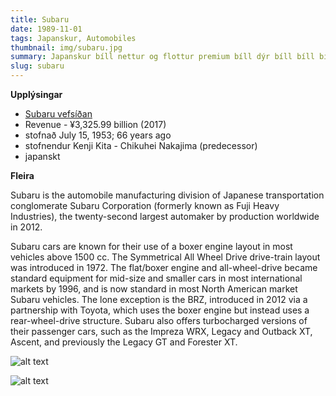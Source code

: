 ```yaml
---
title: Subaru
date: 1989-11-01
tags: Japanskur, Automobiles
thumbnail: img/subaru.jpg
summary: Japanskur bíll nettur og flottur premium bíll dýr bíll bíll bíll bíll bíll bíll bíll bíll bíll bíll bíll bíll
slug: subaru
---
```



__Upplýsingar__

+ [Subaru vefsíðan](http://www.subaru-global.com/)
+ Revenue - ¥3,325.99 billion (2017)
+ stofnað 	July 15, 1953; 66 years ago
+ stofnendur 	Kenji Kita - 
Chikuhei Nakajima (predecessor)
+ japanskt

__Fleira__

Subaru is the automobile manufacturing division of Japanese transportation conglomerate Subaru Corporation (formerly known as Fuji Heavy Industries), the twenty-second largest automaker by production worldwide in 2012.

Subaru cars are known for their use of a boxer engine layout in most vehicles above 1500 cc. The Symmetrical All Wheel Drive drive-train layout was introduced in 1972. The flat/boxer engine and all-wheel-drive became standard equipment for mid-size and smaller cars in most international markets by 1996, and is now standard in most North American market Subaru vehicles. The lone exception is the BRZ, introduced in 2012 via a partnership with Toyota, which uses the boxer engine but instead uses a rear-wheel-drive structure. Subaru also offers turbocharged versions of their passenger cars, such as the Impreza WRX, Legacy and Outback XT, Ascent, and previously the Legacy GT and Forester XT.


![alt text](https://o.aolcdn.com/images/dims?quality=85&image_uri=https%3A%2F%2Fo.aolcdn.com%2Fimages%2Fdims%3Fcrop%3D1600%252C900%252C0%252C0%26quality%3D85%26format%3Djpg%26resize%3D1600%252C900%26image_uri%3Dhttps%253A%252F%252Fs.yimg.com%252Fos%252Fcreatr-uploaded-images%252F2020-01%252Fc9f46500-3bc3-11ea-9ee5-3802fd2997c0%26client%3Da1acac3e1b3290917d92%26signature%3D977b4dc759d955f5202253e969affa449f248e31&client=amp-blogside-v2&signature=da8a4992290c4072675a211435156e4a25f4b72a)


![alt text](https://upload.wikimedia.org/wikipedia/commons/thumb/4/45/2016_Subaru_Liberty_%28MY16%29_2.5i_sedan_%282018-11-02%29_01.jpg/1200px-2016_Subaru_Liberty_%28MY16%29_2.5i_sedan_%282018-11-02%29_01.jpg)